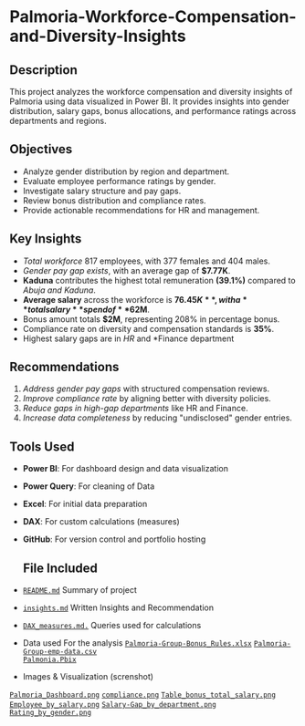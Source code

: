 # Palmoria-Workforce-Compensation-and-Diversity-Insights
## Description
This project analyzes the workforce compensation and diversity insights of Palmoria using data visualized in Power BI. It provides insights into gender distribution, salary 
gaps, bonus allocations, and performance ratings across departments and regions.

## Objectives
- Analyze gender distribution by region and department.
- Evaluate employee performance ratings by gender.
- Investigate salary structure and pay gaps.
- Review bonus distribution and compliance rates.
- Provide actionable recommendations for HR and management.

## Key Insights
- *Total workforce* 817 employees, with 377 females and 404 males.
- *Gender pay gap exists*, with an average gap of **$7.77K**.
- **Kaduna** contributes the highest total remuneration **(39.1%)** compared to *Abuja and Kaduna*.
- **Average salary** across the workforce is **$76.45K**, with a **total salary** spend of **$62M**.
- Bonus amount totals **$2M**, representing 208% in percentage bonus.
- Compliance rate on diversity and compensation standards is **35%**.
- Highest salary gaps are in *HR* and *Finance department

##  Recommendations
1. *Address gender pay gaps* with structured compensation reviews.
2. *Improve compliance rate* by aligning better with diversity policies.
3. *Reduce gaps in high-gap departments* like HR and Finance.
4. *Increase data completeness* by reducing "undisclosed" gender entries.

##  Tools Used
- **Power BI**: For dashboard design and data visualization
- **Power Query**: For cleaning of Data
- **Excel**: For initial data preparation
- **DAX**: For custom calculations (measures)
- **GitHub**: For version control and portfolio hosting

  ## File Included
- [`README.md`](README.md)  Summary of project 
-  [`insights.md`](insights.md) Written Insights and Recommendation 
- [`DAX_measures.md.`](DAX_measures.md.) Queries used for calculations
- Data used For the analysis
  [`Palmoria-Group-Bonus_Rules.xlsx`](Palmoria-Group-Bonus_Rules.xlsx) 
 [`Palmoria-Group-emp-data.csv`](Palmoria-Group-emp-data.csv)         
 [`Palmonia.Pbix`](palmonia.pbix)

- Images & Visualization (screnshot)

 [`Palmoria_Dashboard.png`](Palmoria_Dashboard.png) [`compliance.png`](compliance.png) 
[`Table_bonus_total_salary.png`](Table_bonus_total_salary.png)
[`Employee_by_salary.png`](Employee_by_salary.png)
[`Salary-Gap_by_department.png`](Salary_gap_by_department.png)
[`Rating_by_gender.png`](Rating_by_gender.png)
